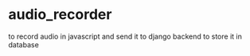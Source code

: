 # audio_recorder
to record audio in javascript and send it to django backend to store it in database 
